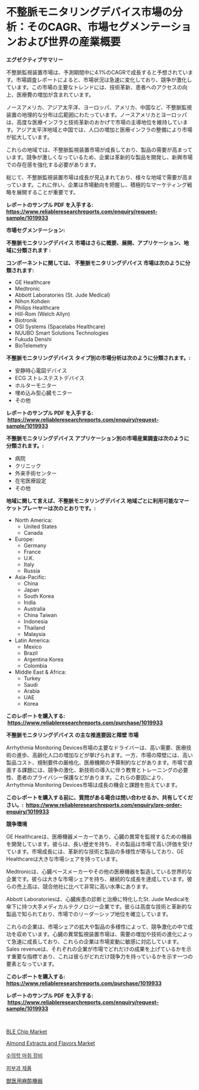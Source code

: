 <p><h1>不整脈モニタリングデバイス市場の分析：そのCAGR、市場セグメンテーションおよび世界の産業概要</h1></p><p><strong>エグゼクティブサマリー</strong></p>
<p><p>不整脈監視装置市場は、予測期間中に4.1%のCAGRで成長すると予想されています。市場調査レポートによると、市場状況は急速に変化しており、競争が激化しています。この市場の主要なトレンドには、技術革新、患者へのアクセスの向上、医療費の増加が含まれています。</p><p>ノースアメリカ、アジア太平洋、ヨーロッパ、アメリカ、中国など、不整脈監視装置の地理的な分布は広範囲にわたっています。ノースアメリカとヨーロッパは、高度な医療インフラと技術革新のおかげで市場の主導地位を維持しています。アジア太平洋地域と中国では、人口の増加と医療インフラの整備により市場が拡大しています。</p><p>これらの地域では、不整脈監視装置市場が成長しており、製品の需要が高まっています。競争が激しくなっているため、企業は革新的な製品を開発し、新興市場での存在感を強化する必要があります。</p><p>総じて、不整脈監視装置市場は成長が見込まれており、様々な地域で需要が高まっています。これに伴い、企業は市場動向を把握し、積極的なマーケティング戦略を展開することが重要です。</p></p>
<p><strong>レポートのサンプル PDF を入手する: <a href="https://www.reliableresearchreports.com/enquiry/request-sample/1019933">https://www.reliableresearchreports.com/enquiry/request-sample/1019933</a></strong></p>
<p><strong>市場セグメンテーション:</strong></p>
<p><strong> 不整脈モニタリングデバイス 市場はさらに概要、展開、アプリケーション、地域に分類されます :</strong></p>
<p><strong>コンポーネントに関しては、 不整脈モニタリングデバイス 市場は次のように分類されます: &nbsp;</strong></p>
<p><ul><li>GE Healthcare</li><li>Medtronic</li><li>Abbott Laboratories (St. Jude Medical)</li><li>Nihon Kohden</li><li>Philips Healthcare</li><li>Hill-Rom (Welch Allyn)</li><li>Biotronik</li><li>OSI Systems (Spacelabs Healthcare)</li><li>NUUBO Smart Solutions Technologies</li><li>Fukuda Denshi</li><li>BioTelemetry</li></ul></p>
<p><strong> 不整脈モニタリングデバイス タイプ別の市場分析は次のように分類されます。:</strong></p>
<p><ul><li>安静時心電図デバイス</li><li>ECG ストレステストデバイス</li><li>ホルターモニター</li><li>埋め込み型心臓モニター</li><li>その他</li></ul></p>
<p><strong>レポートのサンプル PDF を入手する: &nbsp;<a href="https://www.reliableresearchreports.com/enquiry/request-sample/1019933">https://www.reliableresearchreports.com/enquiry/request-sample/1019933</a></strong></p>
<p><strong> 不整脈モニタリングデバイス アプリケーション別の市場産業調査は次のように分類されます。:</strong></p>
<p><ul><li>病院</li><li>クリニック</li><li>外来手術センター</li><li>在宅医療設定</li><li>その他</li></ul></p>
<p><strong>地域に関して言えば、不整脈モニタリングデバイス 地域ごとに利用可能なマーケットプレーヤーは次のとおりです。:</strong></p>
<p><ul>
    <li>
        North America:
        <ul>
            <li>United States</li>
            <li>Canada</li>
        </ul>
    </li>
    <li>
        Europe:
        <ul>
            <li>Germany</li>
            <li>France</li>
            <li>U.K.</li>
            <li>Italy</li>
            <li>Russia</li>
        </ul>
    </li>
    <li>
        Asia-Pacific:
        <ul>
            <li>China</li>
            <li>Japan</li>
            <li>South Korea</li>
            <li>India</li>
            <li>Australia</li>
            <li>China Taiwan</li>
            <li>Indonesia</li>
            <li>Thailand</li>
            <li>Malaysia</li>
        </ul>
    </li>
    <li>
        Latin America:
        <ul>
            <li>Mexico</li>
            <li>Brazil</li>
            <li>Argentina Korea</li>
            <li>Colombia</li>
        </ul>
    </li>
    <li>
        Middle East & Africa:
        <ul>
            <li>Turkey</li>
            <li>Saudi</li>
            <li>Arabia</li>
            <li>UAE</li>
            <li>Korea</li>
        </ul>
    </li>
    </ul></p>
<p><strong>このレポートを購入する: &nbsp;<a href="https://www.reliableresearchreports.com/purchase/1019933">https://www.reliableresearchreports.com/purchase/1019933</a></strong></p>
<p><strong>不整脈モニタリングデバイス の主な推進要因と障壁 市場</strong></p>
<p><p>Arrhythmia Monitoring Devices市場の主要なドライバーは、高い需要、医療技術の進歩、高齢化人口の増加などが挙げられます。一方、市場の障壁には、高い製品コスト、規制要件の厳格化、医療機関の予算制約などがあります。市場で直面する課題には、競争の激化、新技術の導入に伴う教育とトレーニングの必要性、患者のプライバシー保護などがあります。これらの要因により、Arrhythmia Monitoring Devices市場は成長の機会と課題を抱えています。</p></p>
<p><strong>このレポートを購入する前に、質問がある場合は問い合わせるか、共有してください。:&nbsp; <a href="https://www.reliableresearchreports.com/enquiry/pre-order-enquiry/1019933">https://www.reliableresearchreports.com/enquiry/pre-order-enquiry/1019933</a></strong></p>
<p><strong>競争環境</strong></p>
<p><p>GE Healthcareは、医療機器メーカーであり、心臓の異常を監視するための機器を開発しています。彼らは、長い歴史を持ち、その製品は市場で高い評価を受けています。市場成長には、革新的な技術と製品の多様性が寄与しており、GE Healthcareは大きな市場シェアを持っています。</p><p>Medtronicは、心臓ペースメーカーやその他の医療機器を製造している世界的な企業です。彼らは大きな市場シェアを持ち、継続的な成長を達成しています。彼らの売上高は、競合他社に比べて非常に高い水準にあります。</p><p>Abbott Laboratoriesは、心臓疾患の診断と治療に特化したSt. Jude Medicalを傘下に持つ大手メディカルテクノロジー企業です。彼らは高度な技術と革新的な製品で知られており、市場でのリーダーシップ地位を確立しています。</p><p>これらの企業は、市場シェアの拡大や製品の多様性によって、競争激化の中で成功を収めています。心臓の異常監視装置市場は、需要の増加や技術の進化によって急速に成長しており、これらの企業は市場変動に敏感に対応しています。Sales revenueは、それぞれの企業が市場でどれだけの成果を上げているかを示す重要な指標であり、これは彼らがどれだけ競争力を持っているかを示す一つの要素となっています。</p></p>
<p><strong>このレポートを購入する: &nbsp; <a href="https://www.reliableresearchreports.com/purchase/1019933">https://www.reliableresearchreports.com/purchase/1019933</a></strong></p>
<p><strong>レポートのサンプル PDF を入手する: &nbsp;<a href="https://www.reliableresearchreports.com/enquiry/request-sample/1019933">https://www.reliableresearchreports.com/enquiry/request-sample/1019933</a></strong><strong></strong></p>
<p>&nbsp;</p>
<p><p><a href="https://view.publitas.com/reportprime-1/ble-chip-market-size-reflecting-a-forecast-till-2031-market-by-type-by-application-and-by-geography/">BLE Chip Market</a></p><p><a href="https://acidic-farm-354.notion.site/Almond-Extracts-and-Flavors-Market-Insights-Market-Players-and-Forecast-Till-2031-5a860395cd384958aba667f2af7c9911">Almond Extracts and Flavors Market</a></p><p><a href="https://github.com/vs10l4sfg5c/Market-Research-Report-List-1/blob/main/9362430185503.md">수의학 마취 장비</a></p><p><a href="https://github.com/crfsywufhm81415/Market-Research-Report-List-1/blob/main/7539965185502.md">피부과 제품</a></p><p><a href="https://github.com/cnnriuez22368/Market-Research-Report-List-1/blob/main/6526295185508.md">獣医用麻酔機器</a></p></p>
